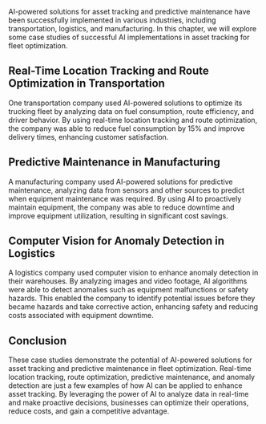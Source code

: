 
AI-powered solutions for asset tracking and predictive maintenance have been successfully implemented in various industries, including transportation, logistics, and manufacturing. In this chapter, we will explore some case studies of successful AI implementations in asset tracking for fleet optimization.

Real-Time Location Tracking and Route Optimization in Transportation
--------------------------------------------------------------------

One transportation company used AI-powered solutions to optimize its trucking fleet by analyzing data on fuel consumption, route efficiency, and driver behavior. By using real-time location tracking and route optimization, the company was able to reduce fuel consumption by 15% and improve delivery times, enhancing customer satisfaction.

Predictive Maintenance in Manufacturing
---------------------------------------

A manufacturing company used AI-powered solutions for predictive maintenance, analyzing data from sensors and other sources to predict when equipment maintenance was required. By using AI to proactively maintain equipment, the company was able to reduce downtime and improve equipment utilization, resulting in significant cost savings.

Computer Vision for Anomaly Detection in Logistics
--------------------------------------------------

A logistics company used computer vision to enhance anomaly detection in their warehouses. By analyzing images and video footage, AI algorithms were able to detect anomalies such as equipment malfunctions or safety hazards. This enabled the company to identify potential issues before they became hazards and take corrective action, enhancing safety and reducing costs associated with equipment downtime.

Conclusion
----------

These case studies demonstrate the potential of AI-powered solutions for asset tracking and predictive maintenance in fleet optimization. Real-time location tracking, route optimization, predictive maintenance, and anomaly detection are just a few examples of how AI can be applied to enhance asset tracking. By leveraging the power of AI to analyze data in real-time and make proactive decisions, businesses can optimize their operations, reduce costs, and gain a competitive advantage.

